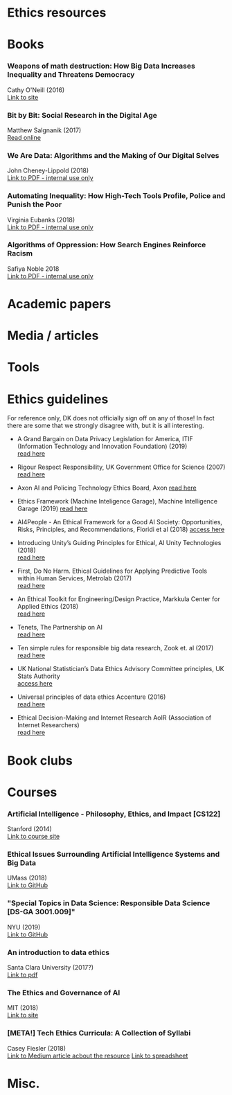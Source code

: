# Ethics resources

# Books

### Weapons of math destruction: How Big Data Increases Inequality and Threatens Democracy	  
Cathy O'Neill	(2016)   
[Link to site](https://www.bitbybitbook.com/en/1st-ed/preface/)

### Bit by Bit: Social Research in the Digital Age	  
Matthew Salgnanik	(2017)  
[Read online](https://www.bitbybitbook.com/en/1st-ed/preface/)

### We Are Data: Algorithms and the Making of Our Digital Selves	
John Cheney-Lippold	(2018)  
[Link to PDF - internal use only](https://drive.google.com/file/d/1rUyvEkmWzOky0JQXvMC5G737WPP38Jwf/view)

### Automating Inequality: How High-Tech Tools Profile, Police and Punish the Poor	
Virginia Eubanks	(2018)  
[Link to PDF - internal use only](https://drive.google.com/file/d/18wGE_VblzHk0XQd8wbudo7PLdXxiJ8A9/view)

### Algorithms of Oppression: How Search Engines Reinforce Racism	
Safiya Noble	2018   
[Link to PDF - internal use only](https://drive.google.com/file/d/1L8qkI1Ma4YqTp9K4agbLHzUg6GOmnu2Q/view)

# Academic papers

# Media / articles

# Tools

# Ethics guidelines
For reference only, DK does not officially sign off on any of those! In fact there are some that we strongly disagree with, but it is all interesting.   

- A Grand Bargain on Data Privacy Legislation for America, ITIF (Information Technology and Innovation Foundation) (2019)  
[read here](https://itif.org/publications/2019/01/14/grand-bargain-data-privacy-legislation-america)  

- Rigour Respect Responsibility, UK Government Office for Science	(2007)  
[read here](https://assets.publishing.service.gov.uk/government/uploads/system/uploads/attachment_data/file/283157/universal-ethical-code-scientists.pdf)

- Axon AI and Policing Technology Ethics Board, Axon 
[read here](https://uk.axon.com/case-studies/insights/axon-s-ai-ethics-board/)

- Ethics Framework (Machine Inteligence Garage), 	Machine Intelligence Garage	(2019)
[read here](https://www.migarage.ai/ethics-framework/)  

- AI4People - An Ethical Framework for a Good AI Society: Opportunities, Risks, Principles, and Recommendations, Floridi et al (2018)
[access here](https://www.academia.edu/37691951/AI4People_-_An_Ethical_Framework_for_a_Good_AI_Society_Opportunities_Risks_Principles_and_Recommendations)

- Introducing Unity’s Guiding Principles for Ethical, AI	Unity Technologies (2018)  
[read here](https://blogs.unity3d.com/2018/11/28/introducing-unitys-guiding-principles-for-ethical-ai/)

- First, Do No Harm. Ethical Guidelines for Applying Predictive Tools within Human Services,	Metrolab	(2017)  
[read here](https://metrolabnetwork.org/wp-content/uploads/2017/09/Ethical-Guidelines-for-Applying-Predictive-Tools-within-Human-Services_Sept-2017.pdf)

- An Ethical Toolkit for Engineering/Design Practice, Markkula Center for Applied Ethics (2018)  
[read here](https://www.scu.edu/ethics-in-technology-practice/ethical-toolkit/)

- Tenets, The Partnership on AI	  
[read here](https://www.partnershiponai.org/tenets/)

- Ten simple rules for responsible big data research,	Zook et. al	(2017)  
[read here](journals.plos.org/ploscompbiol/article?id=10.1371/journal.pcbi.1005399)  

- UK National Statistician’s Data Ethics Advisory Committee principles, UK Stats Authority	 
[access here](https://www.statisticsauthority.gov.uk/about-the-authority/committees/nsdec/)

- Universal principles of data ethics	Accenture (2016)  
[read here](https://www.accenture.com/t20160629t012639z__w__/us-en/_acnmedia/pdf-24/accenture-universal-principles-data-ethics.pdf)

- Ethical Decision-Making and Internet Research	AoIR (Association of Internet Researchers)	
[read here](https://aoir.org/reports/ethics2.pdf)

# Book clubs

# Courses
### Artificial Intelligence - Philosophy, Ethics, and Impact [CS122]	  
Stanford	(2014)  
[Link to course site](http://web.stanford.edu/class/cs122/)  

### Ethical Issues Surrounding Artificial Intelligence Systems and Big Data	  
UMass	(2018)  
[Link to GitHub](https://github.com/sblodgett/ai-ethics)

### "Special Topics in Data Science: Responsible Data Science [DS-GA 3001.009]"	  
NYU	(2019)  
[Link to GitHub](https://dataresponsibly.github.io/courses/spring19/)

### An introduction to data ethics	
Santa Clara University	(2017?)  
[Link to pdf](https://www.scu.edu/media/ethics-center/technology-ethics/IntroToDataEthics.pdf)

### The Ethics and Governance of AI	
MIT	(2018)  
[Link to site](https://www.media.mit.edu/courses/the-ethics-and-governance-of-artificial-intelligence/)  

### [META!] Tech Ethics Curricula: A Collection of Syllabi	
Casey Fiesler	(2018)  
[Link to Medium article acbout the resource](https://medium.com/@cfiesler/tech-ethics-curricula-a-collection-of-syllabi-3eedfb76be18)
[Link to spreadsheet](https://docs.google.com/spreadsheets/d/1jWIrA8jHz5fYAW4h9CkUD8gKS5V98PDJDymRf8d9vKI/edit#gid=0)

# Misc.

